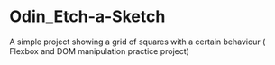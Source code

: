 # Odin_Etch-a-Sketch
A simple project showing a grid of squares with a certain behaviour ( Flexbox and DOM manipulation practice project)
